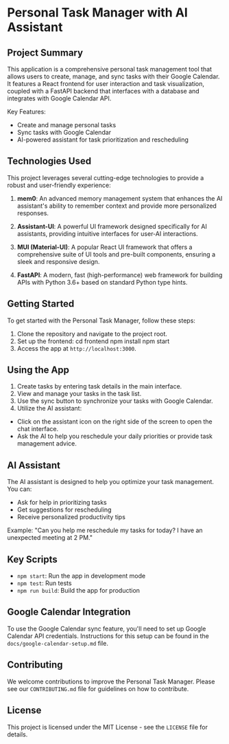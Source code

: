 # Personal Task Manager with AI Assistant

## Project Summary

This application is a comprehensive personal task management tool that allows users to create, manage, and sync tasks with their Google Calendar. It features a React frontend for user interaction and task visualization, coupled with a FastAPI backend that interfaces with a database and integrates with Google Calendar API.

Key Features:
- Create and manage personal tasks
- Sync tasks with Google Calendar
- AI-powered assistant for task prioritization and rescheduling

## Technologies Used

This project leverages several cutting-edge technologies to provide a robust and user-friendly experience:

1. **mem0**: An advanced memory management system that enhances the AI assistant's ability to remember context and provide more personalized responses.

2. **Assistant-UI**: A powerful UI framework designed specifically for AI assistants, providing intuitive interfaces for user-AI interactions.

3. **MUI (Material-UI)**: A popular React UI framework that offers a comprehensive suite of UI tools and pre-built components, ensuring a sleek and responsive design.

4. **FastAPI**: A modern, fast (high-performance) web framework for building APIs with Python 3.6+ based on standard Python type hints.

## Getting Started

To get started with the Personal Task Manager, follow these steps:

1. Clone the repository and navigate to the project root.
2. Set up the frontend:
   cd frontend
   npm install
   npm start
3. Access the app at `http://localhost:3000`.

## Using the App

1. Create tasks by entering task details in the main interface.
2. View and manage your tasks in the task list.
3. Use the sync button to synchronize your tasks with Google Calendar.
4. Utilize the AI assistant:
- Click on the assistant icon on the right side of the screen to open the chat interface.
- Ask the AI to help you reschedule your daily priorities or provide task management advice.

## AI Assistant

The AI assistant is designed to help you optimize your task management. You can:
- Ask for help in prioritizing tasks
- Get suggestions for rescheduling
- Receive personalized productivity tips

Example: "Can you help me reschedule my tasks for today? I have an unexpected meeting at 2 PM."

## Key Scripts

- `npm start`: Run the app in development mode
- `npm test`: Run tests
- `npm run build`: Build the app for production

## Google Calendar Integration

To use the Google Calendar sync feature, you'll need to set up Google Calendar API credentials. Instructions for this setup can be found in the `docs/google-calendar-setup.md` file.

## Contributing

We welcome contributions to improve the Personal Task Manager. Please see our `CONTRIBUTING.md` file for guidelines on how to contribute.

## License

This project is licensed under the MIT License - see the `LICENSE` file for details.